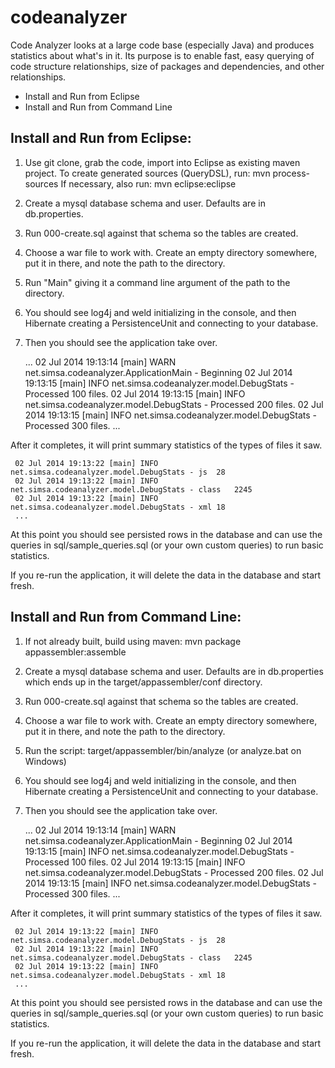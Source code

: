 codeanalyzer
============

Code Analyzer looks at a large code base (especially Java) and produces statistics about what's in it.  Its purpose is to enable
fast, easy querying of code structure relationships, size of packages and dependencies, and other relationships.

* Install and Run from Eclipse
* Install and Run from Command Line



Install and Run from Eclipse:
-----------------------------
1. Use git clone, grab the code, import into Eclipse as existing maven project.
   To create generated sources (QueryDSL), run:  mvn process-sources
   If necessary, also run:  mvn eclipse:eclipse 
2. Create a mysql database schema and user. Defaults are in db.properties.
3. Run 000-create.sql against that schema so the tables are created.
4. Choose a war file to work with. Create an empty directory somewhere, put it in there, and note the path to the directory.
5. Run "Main" giving it a command line argument of the path to the directory.
6. You should see log4j and weld initializing in the console, and then Hibernate creating 
   a PersistenceUnit and connecting to your database.
7. Then you should see the application take over.

     ...
     02 Jul 2014 19:13:14 [main] WARN  net.simsa.codeanalyzer.ApplicationMain - Beginning
     02 Jul 2014 19:13:15 [main] INFO  net.simsa.codeanalyzer.model.DebugStats - Processed 100 files.
     02 Jul 2014 19:13:15 [main] INFO  net.simsa.codeanalyzer.model.DebugStats - Processed 200 files.
     02 Jul 2014 19:13:15 [main] INFO  net.simsa.codeanalyzer.model.DebugStats - Processed 300 files.
     ...

After it completes, it will print summary statistics of the types of files it saw.

     02 Jul 2014 19:13:22 [main] INFO  net.simsa.codeanalyzer.model.DebugStats - js  28
     02 Jul 2014 19:13:22 [main] INFO  net.simsa.codeanalyzer.model.DebugStats - class   2245
     02 Jul 2014 19:13:22 [main] INFO  net.simsa.codeanalyzer.model.DebugStats - xml 18
     ...

At this point you should see persisted rows in the database and can use the queries 
in sql/sample_queries.sql (or your own custom queries) to run basic statistics.

If you re-run the application, it will delete the data in the database and start fresh.


Install and Run from Command Line:
----------------------------------
1. If not already built, build using maven:  mvn package appassembler:assemble
2. Create a mysql database schema and user. Defaults are in db.properties which ends up in the target/appassembler/conf directory.
3. Run 000-create.sql against that schema so the tables are created.
4. Choose a war file to work with. Create an empty directory somewhere, put it in there, and note the path to the directory.
5. Run the script: target/appassembler/bin/analyze  (or analyze.bat on Windows)

6. You should see log4j and weld initializing in the console, and then Hibernate creating 
   a PersistenceUnit and connecting to your database.
7. Then you should see the application take over.

     ...
     02 Jul 2014 19:13:14 [main] WARN  net.simsa.codeanalyzer.ApplicationMain - Beginning
     02 Jul 2014 19:13:15 [main] INFO  net.simsa.codeanalyzer.model.DebugStats - Processed 100 files.
     02 Jul 2014 19:13:15 [main] INFO  net.simsa.codeanalyzer.model.DebugStats - Processed 200 files.
     02 Jul 2014 19:13:15 [main] INFO  net.simsa.codeanalyzer.model.DebugStats - Processed 300 files.
     ...

After it completes, it will print summary statistics of the types of files it saw.

     02 Jul 2014 19:13:22 [main] INFO  net.simsa.codeanalyzer.model.DebugStats - js  28
     02 Jul 2014 19:13:22 [main] INFO  net.simsa.codeanalyzer.model.DebugStats - class   2245
     02 Jul 2014 19:13:22 [main] INFO  net.simsa.codeanalyzer.model.DebugStats - xml 18
     ...

At this point you should see persisted rows in the database and can use the queries 
in sql/sample_queries.sql (or your own custom queries) to run basic statistics.

If you re-run the application, it will delete the data in the database and start fresh.
